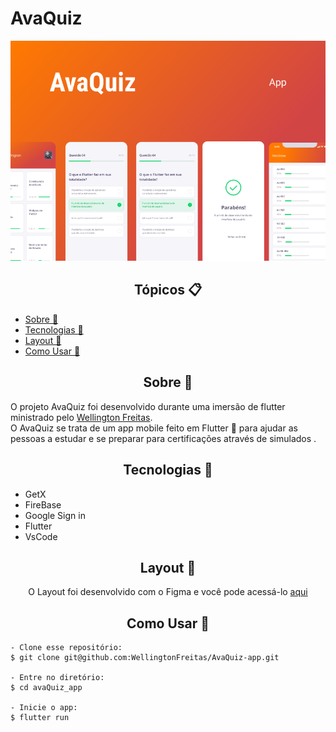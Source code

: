 # AvaQuiz

<p align="center">
   <img alt="PayFlow" src="https://github.com/WellingtonFreitas/AvaQuiz-app/blob/main/assets/images/capa.png?raw=true" width="1000px">
</p>


<h2 align="center">Tópicos 📋</h2>

   <p>
   
   - [Sobre 📖](#sobre-)
   - [Tecnologias 📖](#tecnologias-)
   - [Layout 🎨](#layout-)   
   - [Como Usar 🤔](#como-usar-)

   </p>



<h2 align="center">Sobre 📖</h2>
   
<p>
   O projeto AvaQuiz foi desenvolvido durante uma imersão de flutter ministrado pelo  <a href="https://www.linkedin.com/in/wellington-freitas-43624283/">Wellington Freitas</a>. <br>
   O AvaQuiz se trata de um app mobile feito em Flutter 💙 para ajudar as pessoas a estudar e se preparar para certificações através de simulados .


<h2 align="center">Tecnologias 📖</h2>
   
- GetX
- FireBase
- Google Sign in
- Flutter
- VsCode


<h2 align="center">Layout 🎨</h2>



   <p align="center">
      O Layout foi desenvolvido com o Figma e  você pode acessá-lo <a href="https://www.figma.com/file/tRfz0he9SYOrh68KW40COY/AvaQuiz?node-id=0%3A1">aqui</a>
   </p>


<h2 align="center">Como Usar 🤔</h2>

   ```
   - Clone esse repositório:
   $ git clone git@github.com:WellingtonFreitas/AvaQuiz-app.git

   - Entre no diretório:
   $ cd avaQuiz_app

   - Inicie o app: 
   $ flutter run
   ```


